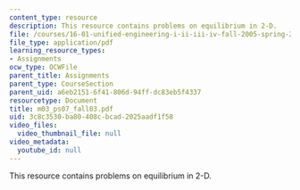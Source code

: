 ```yaml
---
content_type: resource
description: This resource contains problems on equilibrium in 2-D.
file: /courses/16-01-unified-engineering-i-ii-iii-iv-fall-2005-spring-2006/3c8c3530ba80408cbcad2025aadf1f58_m03_ps07_fall03.pdf
file_type: application/pdf
learning_resource_types:
- Assignments
ocw_type: OCWFile
parent_title: Assignments
parent_type: CourseSection
parent_uid: a6eb2151-6f41-806d-94ff-dc83eb5f4337
resourcetype: Document
title: m03_ps07_fall03.pdf
uid: 3c8c3530-ba80-408c-bcad-2025aadf1f58
video_files:
  video_thumbnail_file: null
video_metadata:
  youtube_id: null
---
```

This resource contains problems on equilibrium in 2-D.

